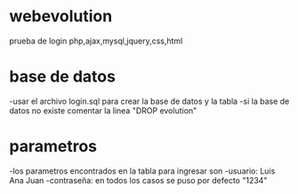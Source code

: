 # webevolution
prueba de login php,ajax,mysql,jquery,css,html

# base de datos
-usar el archivo login.sql para crear la base de datos y la tabla 
-si la base de datos no existe comentar la linea "DROP evolution"

# parametros
-los parametros encontrados en la tabla para ingresar son
  -usuario:
    Luis
    Ana
    Juan
  -contraseña:
    en todos los casos se puso por defecto "1234"
    
